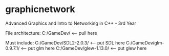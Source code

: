 # graphicnetwork
Advanced Graphics and Intro to Networking in C++ - 3rd Year

File architecture:
C:/GameDev/  <-- pull here

Must include:
C:/GameDev/SDL2-2.0.3/           <-- put SDL here
C:/GameDev/glm-0.9.7.1/          <-- put glm here
C:/GameDev/glew-1.13.0/          <-- put glew here
